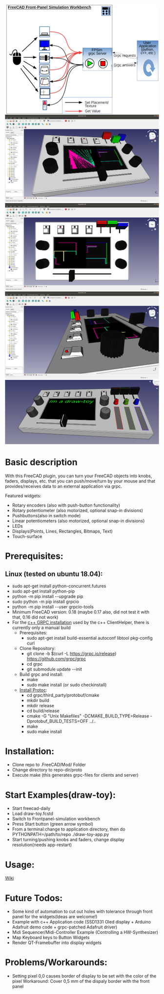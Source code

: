 ![Overview](/icons/overview.png?raw=true)
![Screenshot1](/Examples/draw-toy/screenshots/draw-toy1.png?raw=true)
![Screenshot2](/Examples/draw-toy/screenshots/draw-toy2.png?raw=true)
![Screenshot3](/Examples/draw-toy/screenshots/draw-toy3.png?raw=true)
![Screenshot4](/Examples/draw-toy/screenshots/draw-toy4.png?raw=true)

# Basic description
With this FreeCAD plugin, you can turn your FreeCAD objects into knobs, faders, displays, etc. that you can push/move/turn by your mouse and that provides/receives data to an external application via grpc. 

Featured widgets:
* Rotary encoders (also with push-button functionality)
* Rotary potentiometer (also motorized, optional snap-in divisions)
* Pushbuttons(also in switch mode)
* Linear potentiometers (also motorized, optional snap-in divisions)
* LEDs
* Displays(Points, Lines, Rectangles, Bitmaps, Text)
* Touch-surface

# Prerequisites:

## Linux (tested on ubuntu 18.04):
* sudo apt-get install python-concurrent.futures
* sudo apt-get install python-pip
* python -m pip install --upgrade pip
* sudo python -m pip install grpcio
* python -m pip install --user grpcio-tools
* Minimum FreeCAD version: 0.18 (maybe 0.17 also, did not test it with that, 0.16 did not work)
* For the [c++ GRPC installation](https://github.com/grpc/grpc/blob/v1.14.1/src/cpp/README.md) used by the c++ ClientHelper, there is currently only a manual build
  - Prerequisites:
    - sudo apt-get install build-essential autoconf libtool pkg-config curl
  - Clone Repository:
    - git clone -b $(curl -L https://grpc.io/release) https://github.com/grpc/grpc
    - cd grpc
    - git submodule update --init
  - Build grpc and install:
    - make
    - sudo make install (or sudo checkinstall)
  - [Install Protoc](https://github.com/protocolbuffers/protobuf/blob/master/cmake/README.md):
    - cd grpc/third_party/protobuf/cmake
    - mkdir build
    - mkdir release
    - cd build/release
    - cmake -G "Unix Makefiles" -DCMAKE_BUILD_TYPE=Release -Dprotobuf_BUILD_TESTS=OFF ../..
    - make
    - sudo make install

# Installation:
* Clone repo to .FreeCAD/Mod/ Folder
* Change directory to repo-dir/proto
* Execute make (this generates grpc-files for clients and server)

# Start Examples(draw-toy):
* Start freecad-daily
* Load draw-toy.fcstd
* Switch to Frontpanel-simulation workbench
* Press Start button (green arrow symbol)
* From a terminal:change to application directory, then do PYTHONPATH=/path/to/repo ./draw-toy-app.py
* Start turning/pushing knobs and faders, change display resolution(needs app-restart)

# Usage:
[Wiki](https://github.com/dliess/FreeCADFrontPanelSimulation/wiki)

# Future Todos:
* Some kind of automation to cut out holes with tolerance through front panel for the widgets(Ideas are welcome!)
* Example with c++ Application code (SSD1331 Oled display + Arduino Adafruit demo code + grpc-patched Adafruit driver)
* Midi Sequencer/Midi-Controller Example (Controlling a HW-Synthesizer)
* Map Keyboard keys to Button Widgets
* Render QT-Framebuffer into display widgets

# Problems/Workarounds:
* Setting pixel 0,0 causes border of display to be set with the color of the pixel
   Workaround: Cover 0,5 mm of the dispaly border with the front panel
